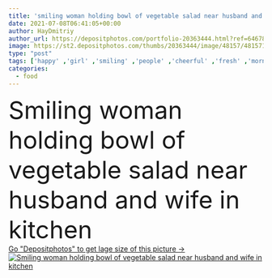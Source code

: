```yaml
---
title: 'smiling woman holding bowl of vegetable salad near husband and wife in kitchen'
date: 2021-07-08T06:41:05+00:00
author: HayDmitriy
author_url: https://depositphotos.com/portfolio-20363444.html?ref=64678756
image: https://st2.depositphotos.com/thumbs/20363444/image/48157/481571310/api_thumb_450.jpg?forcejpeg=true
type: "post"
tags: ['happy' ,'girl' ,'smiling' ,'people' ,'cheerful' ,'fresh' ,'morning' ,'caucasian' ,'food' ,'kitchen' ,'breakfast' ,'child' ,'family' ,'man' ,'kid' ,'emotion' ,'bowl' ,'home' ,'couple' ,'hold' ,'woman' ,'joyful' ,'together' ,'indoors' ,'daughter' ,'casual' ,'positive' ,'pleased' ,'embrace' ,'mother' ,'mom' ,'hug' ,'parents' ,'wife' ,'husband' ,'dad' ,'father' ,'relationship' ,'parenthood' ,'Healthy Eating' ,'Elementary Age' ,'vegetable salad' ]
categories: 
  - food
---
```

<div aling="center">
            <font size="60"> Smiling woman holding bowl of vegetable salad near husband and wife in kitchen</font>   
</div>
<div>
    <a href='https://st2.depositphotos.com/thumbs/20363444/image/48157/481571310/api_thumb_450.jpg?forcejpeg=true?ref=64678756' target=_blank > Go "Depositphotos" to get lage size of this picture ->
        <img href='https://st2.depositphotos.com/thumbs/20363444/image/48157/481571310/api_thumb_450.jpg?forcejpeg=true?ref=64678756' src='https://st2.depositphotos.com/20363444/48157/i/950/depositphotos_481571310-stock-photo-smiling-woman-holding-bowl-vegetable.jpg?forcejpeg=true' alt='Smiling woman holding bowl of vegetable salad near husband and wife in kitchen' >
    </a>
</div>

